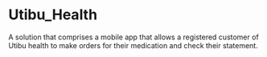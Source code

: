# Utibu_Health
A solution that comprises a mobile app that allows a registered customer of Utibu health to make orders for their medication and check their statement. 
